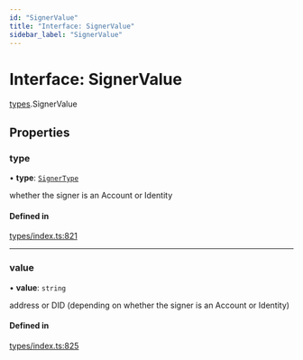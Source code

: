 ```yaml
---
id: "SignerValue"
title: "Interface: SignerValue"
sidebar_label: "SignerValue"
---
```


# Interface: SignerValue

[types](../../../modules/Types/Types.md).SignerValue

## Properties

### type

• **type**: [`SignerType`](../../../enums/Types/SignerType/SignerType.md)

whether the signer is an Account or Identity

#### Defined in

[types/index.ts:821](https://github.com/PolymeshAssociation/polymesh-sdk/blob/15be87e8/src/types/index.ts#L821)

___

### value

• **value**: `string`

address or DID (depending on whether the signer is an Account or Identity)

#### Defined in

[types/index.ts:825](https://github.com/PolymeshAssociation/polymesh-sdk/blob/15be87e8/src/types/index.ts#L825)
